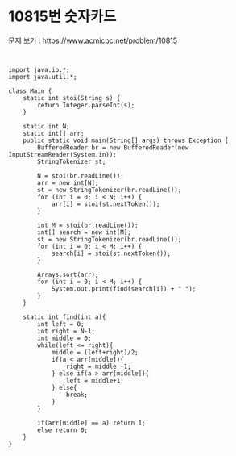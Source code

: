 # 10815번 숫자카드

문제 보기 : <https://www.acmicpc.net/problem/10815>

<pre><code>

import java.io.*;
import java.util.*;

class Main {
    static int stoi(String s) {
        return Integer.parseInt(s);
    }

    static int N;
    static int[] arr;
    public static void main(String[] args) throws Exception {
        BufferedReader br = new BufferedReader(new InputStreamReader(System.in));
        StringTokenizer st;

        N = stoi(br.readLine());
        arr = new int[N];
        st = new StringTokenizer(br.readLine());
        for (int i = 0; i < N; i++) {
            arr[i] = stoi(st.nextToken());
        }

        int M = stoi(br.readLine());
        int[] search = new int[M];
        st = new StringTokenizer(br.readLine());
        for (int i = 0; i < M; i++) {
            search[i] = stoi(st.nextToken());
        }

        Arrays.sort(arr);
        for (int i = 0; i < M; i++) {
            System.out.print(find(search[i]) + " ");
        }
    }

    static int find(int a){
        int left = 0;
        int right = N-1;
        int middle = 0;
        while(left <= right){
            middle = (left+right)/2;
            if(a < arr[middle]){
                right = middle -1;
            } else if(a > arr[middle]){
                left = middle+1;
            } else{
                break;
            }
        }

        if(arr[middle] == a) return 1;
        else return 0;
    }
}

</code></pre>